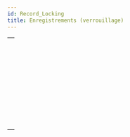 ```yaml
---
id: Record_Locking
title: Enregistrements (verrouillage)
---
```


|                                                                                                             |
| ----------------------------------------------------------------------------------------------------------- |
| [<!-- INCLUDE #_command_.LOAD RECORD.Syntax -->](../../commands-legacy/load-record.md)<br/>                 |
| [<!-- INCLUDE #_command_.Locked.Syntax -->](../../commands-legacy/locked.md)<br/>                           |
| [<!-- INCLUDE #_command_.LOCKED BY.Syntax -->](../../commands-legacy/locked-by.md)<br/>                     |
| [<!-- INCLUDE #_command_.Locked records info.Syntax -->](../../commands-legacy/locked-records-info.md)<br/> |
| [<!-- INCLUDE #_command_.READ ONLY.Syntax -->](../../commands-legacy/read-only.md)<br/>                     |
| [<!-- INCLUDE #_command_.Read only state.Syntax -->](../../commands-legacy/read-only-state.md)<br/>         |
| [<!-- INCLUDE #_command_.READ WRITE.Syntax -->](../../commands-legacy/read-write.md)<br/>                   |
| [<!-- INCLUDE #_command_.UNLOAD RECORD.Syntax -->](../../commands-legacy/unload-record.md)<br/>             |

